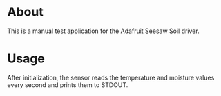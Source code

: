 # About
This is a manual test application for the Adafruit Seesaw Soil driver.

# Usage
After initialization, the sensor reads the temperature and moisture values every
second and prints them to STDOUT.
